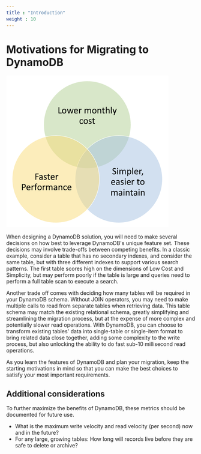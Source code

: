 ```yaml
---
title : "Introduction"
weight : 10
---
```


# Motivations for Migrating to DynamoDB

![Rationales](/static/images/relational-migration/rationales.png)

When designing a DynamoDB solution, you will need to make several decisions on 
how best to leverage DynamoDB's unique feature set. These decisions
may involve trade-offs between competing benefits. 
In a classic example, consider a table that has no secondary indexes, 
and consider the same table, but with three different indexes to support 
various search patterns. The first table scores high on the dimensions of 
Low Cost and Simplicity, but may perform poorly if the table is large and 
queries need to perform a full table scan to execute a search.

Another trade off comes with deciding how many tables will be required in 
your DynamoDB schema. Without JOIN operators, you may need to make multiple calls to 
read from separate tables when retrieving data. This table schema may match the 
existing relational schema, greatly simplifying and streamlining the migration process,
but at the expense of more complex and potentially slower read operations. 
With DynamoDB, you can choose to transform existing tables' data into 
single-table or single-item format to bring related data close together, 
adding some complexity to the write process, but also unlocking the ability 
to do fast sub-10 millisecond read operations. 

As you learn the features of DynamoDB and plan your migration, keep the starting
motivations in mind so that you can make the best choices to satisfy your most 
important requirements.

## Additional considerations
To further maximize the benefits of DynamoDB, these metrics should be 
documented for future use.

* What is the maximum write velocity and read velocity (per second) now and in the future?
* For any large, growing tables: How long will records live before they are safe to delete or archive?



[//]: # (## Pre-requisites)

[//]: # (This migration is designed to be run during an AWS-sponsored event,)

[//]: # (where a starting environment is created and provided for you.)

[//]: # (The starting environment includes a running MySQL instance, an S3 bucket, and Cloud9 developer workstation)

[//]: # (for performing the workshop steps.)

[//]: # ()
[//]: # ()
[//]: # (You can also setup and run the migration using your own laptop, )

[//]: # (AWS account, and your existing MySQL database, by updating the file: )

[//]: # ([.chalice/config.json]&#40;https://github.com/aws-samples/aws-dynamodb-examples/blob/master/relational-migration/.chalice/config.json&#41;)

[//]: # ()
[//]: # ()
[//]: # ()
[//]: # (## Workshop Overview)

[//]: # (You will practice a relational migration by identifying existing tables, )

[//]: # (migrating them first one by one into DynamoDB, )

[//]: # (then by creating a custom SQL VIEW that transforms data using SQL expressions.)

[//]: # ()
